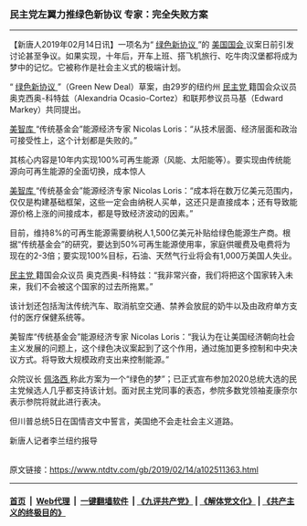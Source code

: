 ### 民主党左翼力推绿色新协议 专家：完全失败方案
------------------------

<div class="post_content">
 <p>
  【新唐人2019年02月14日讯】一项名为“
  <a href="https://www.ntdtv.com/gb/绿色新协议.htm">
   绿色新协议
  </a>
  ”的
  <a href="https://www.ntdtv.com/gb/美国国会.htm">
   美国国会
  </a>
  议案日前引发讨论甚至争议。如果实现，十年后，开车上班、搭飞机旅行、吃牛肉汉堡都将成为梦中的记忆。它被称作是社会主义式的极端计划。
 </p>
 <p>
  “
  <a href="https://www.ntdtv.com/gb/绿色新协议.htm">
   绿色新协议
  </a>
  ”（Green New Deal）草案，由29岁的纽约州
  <a href="https://www.ntdtv.com/gb/民主党.htm">
   民主党
  </a>
  籍国会众议员奥克西奥-科特兹（Alexandria Ocasio-Cortez）和联邦参议员马基（Edward Markey）共同提出。
 </p>
 <p>
  <a href="https://www.ntdtv.com/gb/美智库.htm">
   美智库
  </a>
  “传统基金会”能源经济专家 Nicolas Loris：“从技术层面、经济层面和政治可接受性上，这个计划都是失败的。”
 </p>
 <p>
  其核心内容是10年内实现100%可再生能源（风能、太阳能等）。要实现由传统能源向可再生能源的全面切换，成本惊人
 </p>
 <p>
  <a href="https://www.ntdtv.com/gb/美智库.htm">
   美智库
  </a>
  “传统基金会”能源经济专家 Nicolas Loris：“成本将在数万亿美元范围内，仅仅是构建基础框架，这些一定会由纳税人买单，这还只是直接成本；还有导致能源价格上涨的间接成本，都是导致经济波动的因素。”
 </p>
 <p>
  目前，维持8%的可再生能源需要纳税人1,500亿美元补贴给绿色能源生产商。根据“传统基金会”的研究，要达到50%可再生能源使用率，家庭供暖费及电费将为现在的2-3倍；要实现100%目标，石油、天然气行业将会有1,000万美国人失业。
 </p>
 <p>
  <a href="https://www.ntdtv.com/gb/民主党.htm">
   民主党
  </a>
  籍国会众议员 奥克西奥-科特兹：“我非常兴奋，我们将把这个国家转入未来，我们不会被这个国家的过去所拖累。”
 </p>
 <p>
  该计划还包括淘汰传统汽车、取消航空交通、禁养会放屁的奶牛以及由政府单方支付的医疗保健系统等。
 </p>
 <p>
  美智库“传统基金会”能源经济专家 Nicolas Loris：“我认为在让美国经济朝向社会主义发展的问题上，这个绿色决议案起到了这个作用，通过施加更多控制和中央决议方式。将导致大规模政府支出来控制能源。”
 </p>
 <p>
  众院议长
  <a href="https://www.ntdtv.com/gb/佩洛西.htm">
   佩洛西
  </a>
  称此方案为一个“绿色的梦”；已正式宣布参加2020总统大选的民主党候选人几乎都支持该计划。面对民主党同事的表态，参院多数党领袖麦康奈尔表示参院将就此进行表决。
 </p>
 <p>
  但川普总统5日在国情咨文中誓言，美国绝不会走社会主义道路。
 </p>
 <p>
  新唐人记者李兰纽约报导
 </p>
 <div class="single_ad">
 </div>
</div>

<br/>原文链接：https://www.ntdtv.com/gb/2019/02/14/a102511363.html


------------------------
#### [首页](https://github.com/gfw-breaker/banned-news/blob/master/README.md) &nbsp;|&nbsp; [Web代理](https://github.com/labour-camp/helloworld) &nbsp;|&nbsp; [一键翻墙软件](https://github.com/gfw-breaker/nogfw/blob/master/README.md) &nbsp;| [《九评共产党》](https://github.com/gfw-breaker/9ping.md/blob/master/README.md#九评之一评共产党是什么) | [《解体党文化》](https://github.com/gfw-breaker/jtdwh.md/blob/master/README.md) | [《共产主义的终极目的》](https://github.com/gfw-breaker/gczydzjmd.md/blob/master/README.md)

